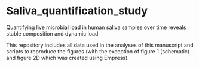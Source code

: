 # Saliva_quantification_study

Quantifying live microbial load in human saliva samples over time reveals stable composition and dynamic load

This repository includes all data used in the analyses of this manuscript and scripts to reproduce the figures (with the exception of figure 1 (schematic) and figure 2D which was created using Empress).
